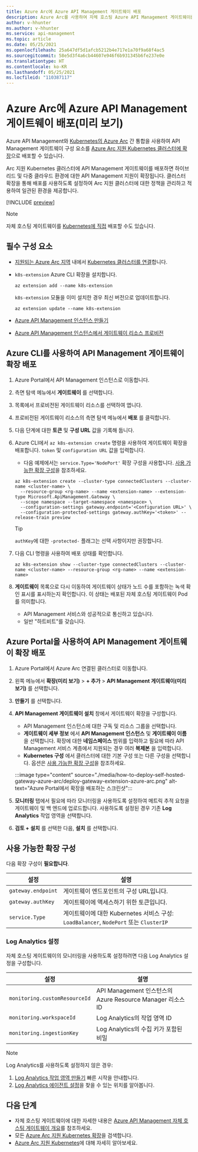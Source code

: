 ```yaml
---
title: Azure Arc에 Azure API Management 게이트웨이 배포
description: Azure Arc를 사용하여 자체 호스팅 Azure API Management 게이트웨이를 배포합니다.
author: v-hhunter
ms.author: v-hhunter
ms.service: api-management
ms.topic: article
ms.date: 05/25/2021
ms.openlocfilehash: 25a647df5d1afcb5212b4e717e1a70f9a68f4ac5
ms.sourcegitcommit: 58e5d3f4a6cb44607e946f6b931345b6fe237e0e
ms.translationtype: HT
ms.contentlocale: ko-KR
ms.lasthandoff: 05/25/2021
ms.locfileid: "110387117"
---
```

# <a name="deploy-an-azure-api-management-gateway-on-azure-arc-preview"></a>Azure Arc에 Azure API Management 게이트웨이 배포(미리 보기)

Azure API Management와 [Kubernetes의 Azure Arc](../azure-arc/kubernetes/overview.md) 간 통합을 사용하여 API Management 게이트웨이 구성 요소를 [Azure Arc 지원 Kubernetes 클러스터에 확장](../azure-arc/kubernetes/extensions.md)으로 배포할 수 있습니다. 

Arc 지원 Kubernetes 클러스터에 API Management 게이트웨이를 배포하면 하이브리드 및 다중 클라우드 환경에 대한 API Management 지원이 확장됩니다. 클러스터 확장을 통해 배포를 사용하도록 설정하여 Arc 지원 클러스터에 대한 정책을 관리하고 적용하여 일관된 환경을 제공합니다.

[!INCLUDE [preview](./includes/preview/preview-callout-self-hosted-gateway-azure-arc.md)]

> [!NOTE]
> 자체 호스팅 게이트웨이를 [Kubernetes에 직접](./how-to-deploy-self-hosted-gateway-azure-kubernetes-service.md) 배포할 수도 있습니다.

## <a name="prerequisites"></a>필수 구성 요소

* [지원되는 Azure Arc 지역](../azure-arc/kubernetes/overview.md#supported-regions) 내에서 [Kubernetes 클러스터를 연결](../azure-arc/kubernetes/quickstart-connect-cluster.md)합니다.
* `k8s-extension` Azure CLI 확장을 설치합니다.

    ```azurecli
    az extension add --name k8s-extension
    ```
    `k8s-extension` 모듈을 이미 설치한 경우 최신 버전으로 업데이트합니다.

    ```azurecli
    az extension update --name k8s-extension
    ```
* [Azure API Management 인스턴스 만들기](./get-started-create-service-instance.md)
* [Azure API Management 인스턴스에서 게이트웨이 리소스 프로비전](./api-management-howto-provision-self-hosted-gateway.md)

## <a name="deploy-the-api-management-gateway-extension-using-azure-cli"></a>Azure CLI를 사용하여 API Management 게이트웨이 확장 배포

1. Azure Portal에서 API Management 인스턴스로 이동합니다.
1. 측면 탐색 메뉴에서 **게이트웨이** 를 선택합니다.
1. 목록에서 프로비전된 게이트웨이 리소스를 선택하여 엽니다.
1. 프로비전된 게이트웨이 리소스의 측면 탐색 메뉴에서 **배포** 를 클릭합니다.
1. 다음 단계에 대한 **토큰** 및 **구성 URL** 값을 기록해 둡니다.
1. Azure CLI에서 `az k8s-extension create` 명령을 사용하여 게이트웨이 확장을 배포합니다. `token` 및 `configuration URL` 값을 입력합니다.
    * 다음 예제에서는 `service.Type='NodePort'` 확장 구성을 사용합니다. [사용 가능한 확장 구성](#available-extension-configurations)을 참조하세요.

    ```azurecli
    az k8s-extension create --cluster-type connectedClusters --cluster-name <cluster-name> \
      --resource-group <rg-name> --name <extension-name> --extension-type Microsoft.ApiManagement.Gateway \
      --scope namespace --target-namespace <namespace> \
      --configuration-settings gateway.endpoint='<Configuration URL>' \
      --configuration-protected-settings gateway.authKey='<token>' --release-train preview
    ```

    > [!TIP]
    > `authKey`에 대한 `-protected-` 플래그는 선택 사항이지만 권장합니다. 

1. 다음 CLI 명령을 사용하여 배포 상태를 확인합니다.
    ```azurecli
    az k8s-extension show --cluster-type connectedClusters --cluster-name <cluster-name> --resource-group <rg-name> --name <extension-name>
    ```
1. **게이트웨이** 목록으로 다시 이동하여 게이트웨이 상태가 노드 수를 포함하는 녹색 확인 표시를 표시하는지 확인합니다. 이 상태는 배포된 자체 호스팅 게이트웨이 Pod를 의미합니다.
    * API Management 서비스와 성공적으로 통신하고 있습니다.
    * 일반 "하트비트"를 갖습니다.

## <a name="deploy-the-api-management-gateway-extension-using-azure-portal"></a>Azure Portal을 사용하여 API Management 게이트웨이 확장 배포

1. Azure Portal에서 Azure Arc 연결된 클러스터로 이동합니다.
1. 왼쪽 메뉴에서 **확장(미리 보기)**  >  **+ 추가** > **API Management 게이트웨이(미리 보기)** 를 선택합니다.
1. **만들기** 를 선택합니다.
1. **API Management 게이트웨이 설치** 창에서 게이트웨이 확장을 구성합니다.
    * API Management 인스턴스에 대한 구독 및 리소스 그룹을 선택합니다.
    * **게이트웨이 세부 정보** 에서 **API Management 인스턴스** 및 **게이트웨이 이름** 을 선택합니다. 확장에 대한 **네임스페이스** 범위를 입력하고 필요에 따라 API Management 서비스 계층에서 지원되는 경우 여러 **복제본** 을 입력합니다.
    * **Kubernetes 구성** 에서 클러스터에 대한 기본 구성 또는 다른 구성을 선택합니다. 옵션은 [사용 가능한 확장 구성](#available-extension-configurations)을 참조하세요.

    :::image type="content" source="./media/how-to-deploy-self-hosted-gateway-azure-arc/deploy-gateway-extension-azure-arc.png" alt-text="Azure Portal에서 확장을 배포하는 스크린샷":::

1. **모니터링** 탭에서 필요에 따라 모니터링을 사용하도록 설정하여 메트릭 추적 요청을 게이트웨이 및 백 엔드에 업로드합니다. 사용하도록 설정된 경우 기존 **Log Analytics** 작업 영역을 선택합니다.
1. **검토 + 설치** 를 선택한 다음, **설치** 를 선택합니다.

## <a name="available-extension-configurations"></a>사용 가능한 확장 구성

다음 확장 구성이 **필요합니다**.

| 설정 | 설명 |
| ------- | ----------- | 
| `gateway.endpoint` | 게이트웨이 엔드포인트의 구성 URL입니다. |
| `gateway.authKey` | 게이트웨이에 액세스하기 위한 토큰입니다. | 
| `service.Type` | 게이트웨이에 대한 Kubernetes 서비스 구성: `LoadBalancer`, `NodePort` 또는 `ClusterIP` |

### <a name="log-analytics-settings"></a>Log Analytics 설정

자체 호스팅 게이트웨이의 모니터링을 사용하도록 설정하려면 다음 Log Analytics 설정을 구성합니다.

| 설정 | 설명 |
| ------- | ----------- | 
| `monitoring.customResourceId` | API Management 인스턴스의 Azure Resource Manager 리소스 ID |
| `monitoring.workspaceId` | Log Analytics의 작업 영역 ID | 
| `monitoring.ingestionKey` | Log Analytics의 수집 키가 포함된 비밀 |

> [!NOTE]
> Log Analytics를 사용하도록 설정하지 않은 경우: 
> 1. [Log Analytics 작업 영역 만들기](../azure-monitor/logs/quick-create-workspace.md) 빠른 시작을 안내합니다. 
> 1. [Log Analytics 에이전트 설정](../azure-monitor/agents/log-analytics-agent.md)을 찾을 수 있는 위치를 알아봅니다.

## <a name="next-steps"></a>다음 단계

* 자체 호스팅 게이트웨이에 대한 자세한 내용은 [Azure API Management 자체 호스팅 게이트웨이 개요](self-hosted-gateway-overview.md)를 참조하세요.
* 모든 [Azure Arc 지원 Kubernetes 확장](../azure-arc/kubernetes/extensions.md)을 검색합니다. 
* [Azure Arc 지원 Kubernetes](../azure-arc/kubernetes/overview.md)에 대해 자세히 알아보세요.